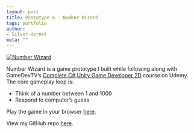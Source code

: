 ```yaml
---
layout: post
title: Prototype 6 - Number Wizard
tags: portfolio
author:
- Silver-Hornet
meta: ""
---
```


[![Number Wizard]({{site.url}}/number-wizard.png)](https://play.unity.com/mg/other/gamedevtv-s-number-wizard)

Number Wizard is a game prototype I built while following along with GameDevTV’s [Complete C# Unity Game Developer 2D](https://www.udemy.com/course/unitycourse/) course on Udemy. The core gameplay loop is:

- Think of a number between 1 and 1000
- Respond to computer’s guess

Play the game in your browser [here](https://play.unity.com/mg/other/gamedevtv-s-number-wizard).

View my GitHub repo [here](https://github.com/silver-hornet/gamedevtv-number-wizard).